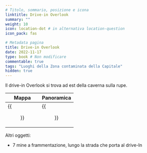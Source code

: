 ```yaml
---
# Titolo, sommario, posizione e icona
linktitle: Drive-in Overlook
summary: ""
weight: 10
icon: location-dot # in alternativa location-question
icon_pack: fas

# Metadata pagina
title: Drive-in Overlook
date: 2022-11-17
type: book # Non modificare
commentable: true
tags: "Luoghi della Zona contaminata della Capitale"
hidden: true
---
```




Il drive-in Overlook si trova ad est della caverna sulla rupe.

| Mappa                                   | Panoramica                                    |
| --------------------------------------- | --------------------------------------------- |
| {{<figure src="fo3/Overlook_DI_loc.webp">}} | {{<figure src="fo3/The_Overlook_Drive-In.webp">}} |


Altri oggetti:
- 7 mine a frammentazione, lungo la strada che porta al drive-In

